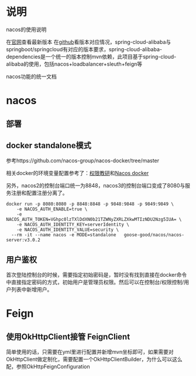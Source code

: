 
# 说明
nacos的使用说明

在[官网](https://nacos.io/docs/latest/ecology/use-nacos-with-spring-cloud)查看最新版本
在[github](https://github.com/alibaba/spring-cloud-alibaba)看版本对应情况，spring-cloud-alibaba与springboot/springcloud有对应的版本要求，spring-cloud-alibaba-dependencies是一个统一的版本控制mvn依赖，此项目基于spring-cloud-alibaba的使用，包括nacos+loadbalancer+sleuth+feign等

nacos功能的统一文档

# nacos
## 部署

## docker standalone模式
参考https://github.com/nacos-group/nacos-docker/tree/master

相关docker的环境变量配置参考了：[权限教研](https://nacos.io/docs/latest/manual/admin/auth/)和[Nacos docker](https://nacos.io/docs/latest/quickstart/quick-start-docker/)

另外，nacos2的控制台端口统一为8848，nacos3的控制台端口变成了8080与服务注册和配置注册分离了。
```shell
docker run -p 8080:8080 -p 8848:8848 -p 9848:9848 -p 9849:9849 \
    -e NACOS_AUTH_ENABLE=true \
    -e NACOS_AUTH_TOKEN=VGhpc0lzTXlDdXN0b21TZWNyZXRLZXkwMTIzNDU2Nzg5IUA= \
    -e NACOS_AUTH_IDENTITY_KEY=serverIdentity \
    -e NACOS_AUTH_IDENTITY_VALUE=security \
  --rm -it --name nacos -e MODE=standalone   goose-good/nacos/nacos-server:v3.0.2

```

## 用户鉴权

首次登陆控制台的时候，需要指定初始密码是，暂时没有找到直接在docker命令中直接指定密码的方式，初始用户是管理员权限。然后可以在控制台/权限控制/用户列表中新增用户。


# Feign

## 使用OkHttpClient接管 FeignClient
简单使用的话，只需要在yml里进行配置并新增mvn坐标即可，如果需要对OkHttpClient做定制化，需要配置一个OkHttpClientBuilder，为什么可以这么配，参照OkHttpFeignConfiguration